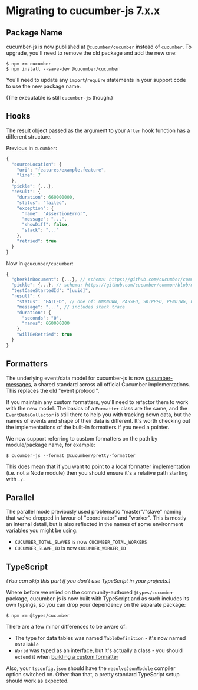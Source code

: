 # Migrating to cucumber-js 7.x.x

## Package Name

cucumber-js is now published at `@cucumber/cucumber` instead of `cucumber`. To upgrade, you'll need to remove the old package and add the new one:
 
```shell
$ npm rm cucumber
$ npm install --save-dev @cucumber/cucumber
``` 
 
You'll need to update any `import`/`require` statements in your support code to use the new package name.

(The executable is still `cucumber-js` though.)

## Hooks

The result object passed as the argument to your `After` hook function has a different structure.

Previous in `cucumber`:

```js
{
  "sourceLocation": {
    "uri": "features/example.feature",
    "line": 7
  },
  "pickle": {...},
  "result": {
    "duration": 660000000,
    "status": "failed",
    "exception": {
      "name": "AssertionError",
      "message": "...",
      "showDiff": false,
      "stack": "..."
    },
    "retried": true
  }
}
```

Now in `@cucumber/cucumber`:

```js
{
  "gherkinDocument": {...}, // schema: https://github.com/cucumber/common/blob/main/messages/jsonschema/GherkinDocument.json
  "pickle": {...}, // schema: https://github.com/cucumber/common/blob/main/messages/jsonschema/Pickle.json
  "testCaseStartedId": "[uuid]",
  "result": {
    "status": "FAILED", // one of: UNKNOWN, PASSED, SKIPPED, PENDING, UNDEFINED, AMBIGUOUS, FAILED
    "message": "...", // includes stack trace
    "duration": {
      "seconds": "0",
      "nanos": 660000000
    },
    "willBeRetried": true
  }
}
```

## Formatters

The underlying event/data model for cucumber-js is now [cucumber-messages](https://github.com/cucumber/cucumber/tree/master/messages), a shared standard across all official Cucumber implementations. This replaces the old "event protocol".

If you maintain any custom formatters, you'll need to refactor them to work with the new model. The basics of a `Formatter` class are the same, and the `EventDataCollector` is still there to help you with tracking down data, but the names of events and shape of their data is different. It's worth checking out the implementations of the built-in formatters if you need a pointer.

We now support referring to custom formatters on the path by module/package name, for example:

```shell
$ cucumber-js --format @cucumber/pretty-formatter
```

This does mean that if you want to point to a local formatter implementation (i.e. not a Node module) then you should ensure it's a relative path starting with `./`.

## Parallel

The parallel mode previously used problematic "master"/"slave" naming that we've dropped in favour of "coordinator" and "worker". This is mostly an internal detail, but is also reflected in the names of some environment variables you might be using:

* `CUCUMBER_TOTAL_SLAVES` is now `CUCUMBER_TOTAL_WORKERS`
* `CUCUMBER_SLAVE_ID` is now `CUCUMBER_WORKER_ID`

## TypeScript

*(You can skip this part if you don't use TypeScript in your projects.)*

Where before we relied on the community-authored `@types/cucumber` package, cucumber-js is now built with TypeScript and as such includes its own typings, so you can drop your dependency on the separate package:

```shell
$ npm rm @types/cucumber
```

There are a few minor differences to be aware of:

- The type for data tables was named `TableDefinition` - it's now named `DataTable`
- `World` was typed as an interface, but it's actually a class - you should `extend` it when [building a custom formatter](./custom_formatters.md)

Also, your `tsconfig.json` should have the `resolveJsonModule` compiler option switched on. Other than that, a pretty standard TypeScript setup should work as expected.
